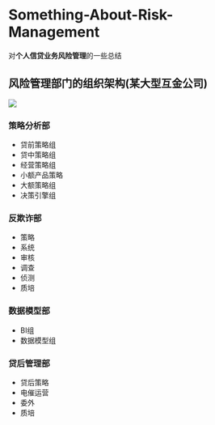 # Something-About-Risk-Management
对**个人信贷业务风险管理**的一些总结

## 风险管理部门的组织架构(某大型互金公司)

<img src="Risk-Management- Department.png"/>

### 策略分析部
- 贷前策略组
- 贷中策略组
- 经营策略组
- 小额产品策略
- 大额策略组
- 决策引擎组

### 反欺诈部
- 策略
- 系统
- 审核
- 调查
- 侦测
- 质培

### 数据模型部
- BI组
- 数据模型组

### 贷后管理部
- 贷后策略
- 电催运营
- 委外
- 质培
